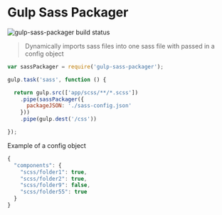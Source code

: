 Gulp Sass Packager
====================

![gulp-sass-packager build status](https://travis-ci.org/crivas/gulp-sass-packager.svg?branch=master)

> Dynamically imports sass files into one sass file with passed in a config object

```js
var sassPackager = require('gulp-sass-packager');

gulp.task('sass', function () {

  return gulp.src(['app/scss/**/*.scss'])
    .pipe(sassPackager({
      packageJSON: './sass-config.json'
    }))
    .pipe(gulp.dest('/css'))

});
```

Example of a config object
```js
{
  "components": {
    "scss/folder1": true,
    "scss/folder2": true,
    "scss/folder9": false,
    "scss/folder55": true
  }
}
```
